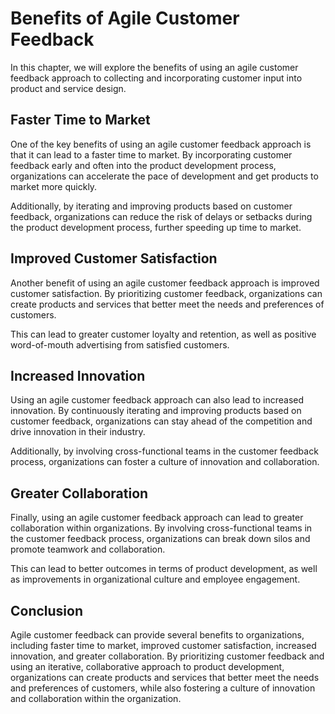 # Benefits of Agile Customer Feedback

In this chapter, we will explore the benefits of using an agile customer feedback approach to collecting and incorporating customer input into product and service design.

Faster Time to Market
---------------------

One of the key benefits of using an agile customer feedback approach is that it can lead to a faster time to market. By incorporating customer feedback early and often into the product development process, organizations can accelerate the pace of development and get products to market more quickly.

Additionally, by iterating and improving products based on customer feedback, organizations can reduce the risk of delays or setbacks during the product development process, further speeding up time to market.

Improved Customer Satisfaction
------------------------------

Another benefit of using an agile customer feedback approach is improved customer satisfaction. By prioritizing customer feedback, organizations can create products and services that better meet the needs and preferences of customers.

This can lead to greater customer loyalty and retention, as well as positive word-of-mouth advertising from satisfied customers.

Increased Innovation
--------------------

Using an agile customer feedback approach can also lead to increased innovation. By continuously iterating and improving products based on customer feedback, organizations can stay ahead of the competition and drive innovation in their industry.

Additionally, by involving cross-functional teams in the customer feedback process, organizations can foster a culture of innovation and collaboration.

Greater Collaboration
---------------------

Finally, using an agile customer feedback approach can lead to greater collaboration within organizations. By involving cross-functional teams in the customer feedback process, organizations can break down silos and promote teamwork and collaboration.

This can lead to better outcomes in terms of product development, as well as improvements in organizational culture and employee engagement.

Conclusion
----------

Agile customer feedback can provide several benefits to organizations, including faster time to market, improved customer satisfaction, increased innovation, and greater collaboration. By prioritizing customer feedback and using an iterative, collaborative approach to product development, organizations can create products and services that better meet the needs and preferences of customers, while also fostering a culture of innovation and collaboration within the organization.
